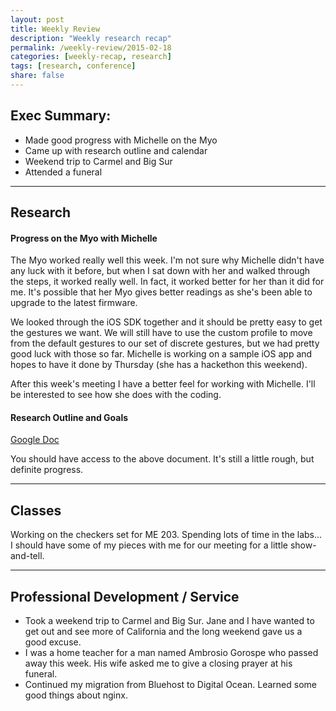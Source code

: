 ```yaml
---
layout: post
title: Weekly Review
description: "Weekly research recap"
permalink: /weekly-review/2015-02-18
categories: [weekly-recap, research]
tags: [research, conference]
share: false
---
```


## Exec Summary:
  - Made good progress with Michelle on the Myo
  - Came up with research outline and calendar
  - Weekend trip to Carmel and Big Sur
  - Attended a funeral

----

## Research

#### Progress on the Myo with Michelle

The Myo worked really well this week. I'm not sure why Michelle didn't have any luck with it before, but when I sat down with her and walked through the steps, it worked really well. In fact, it worked better for her than it did for me. It's possible that her Myo gives better readings as she's been able to upgrade to the latest firmware.

We looked through the iOS SDK together and it should be pretty easy to get the gestures we want. We will still have to use the custom profile to move from the default gestures to our set of discrete gestures, but we had pretty good luck with those so far. Michelle is working on a sample iOS app and hopes to have it done by Thursday (she has a hackethon this weekend).

After this week's meeting I have a better feel for working with Michelle. I'll be interested to see how she does with the coding.

#### Research Outline and Goals

<a href="https://docs.google.com/document/d/1DvSZLIeWSKXsmlLi5SdJ7oE49v0W43Cl7gfnbxgIlkU/edit">Google Doc</a>

You should have access to the above document. It's still a little rough, but definite progress.

----

## Classes

Working on the checkers set for ME 203. Spending lots of time in the labs... I should have some of my pieces with me for our meeting for a little show-and-tell.

----

## Professional Development / Service 

 - Took a weekend trip to Carmel and Big Sur. Jane and I have wanted to get out and see more of California and the long weekend gave us a good excuse.
 - I was a home teacher for a man named Ambrosio Gorospe who passed away this week. His wife asked me to give a closing prayer at his funeral.
 - Continued my migration from Bluehost to Digital Ocean. Learned some good things about nginx.
